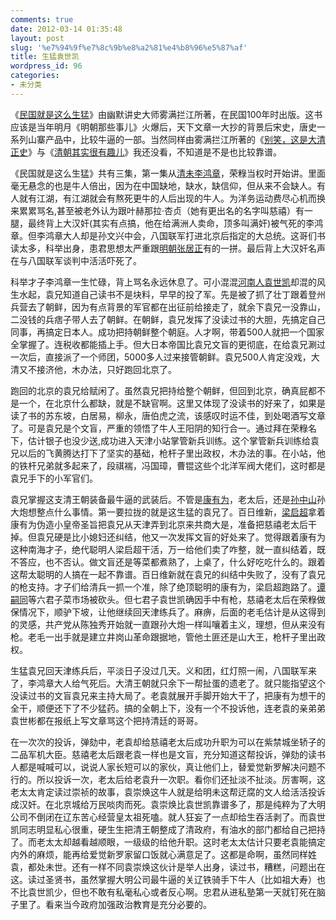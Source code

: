 ```yaml
---
comments: true
date: 2012-03-14 01:35:48
layout: post
slug: '%e7%94%9f%e7%8c%9b%e8%a2%81%e4%b8%96%e5%87%af'
title: 生猛袁世凯
wordpress_id: 96
categories:
- 未分类
---
```


《[民国就是这么生猛](http://book.360buy.com/10583798.html)》由幽默讲史大师雾满拦江所著，在民国100年时出版。这书应该是当年明月《明朝那些事儿》火爆后，天下文章一大抄的背景后宋史，唐史一系列山寨产品中，比较牛逼的一部。当然同样由雾满拦江所著的《[别笑，这是大清正史](http://book.360buy.com/10257823.html)》与《[清朝其实很有趣儿](http://book.360buy.com/10087086.html)》我还没看，不知道是不是也比较靠谱。

《民国就是这么生猛》共有三集，第一集从[清未李鸿章](http://zh.wikipedia.org/wiki/%E6%9D%8E%E9%B8%BF%E7%AB%A0)，荣粶当权时开始讲。里面毫无悬念的也是牛人倍出，因为在中国缺地，缺水，缺信仰，但从来不会缺人。有人就有江湖，有江湖就会有熬死更牛的人后出现的牛人。为洋务运动费尽心机而换来累累骂名,甚至被老外认为跟叶赫那拉·杏贞（她有更出名的名字叫慈禧）有一腿，最终背上大汉奸(其实有点搞，他在给满洲人卖命，顶多叫满奸)被气死的李鸿章。但李鸿章大人却是孙文兴中会，八国联军打进北京后指定的大总统。这哥们书读太多，科举出身，患君思想太严重跟[明朝张居正](http://zh.wikipedia.org/wiki/%E5%BC%A0%E5%B1%85%E6%AD%A3)有的一拼。最后背上大汉奸名声在与八国联军谈判中活活吓死了。

科举才子李鸿章一生忙碌，背上骂名永远休息了。可小混混[河南人袁世凯](http://zh.wikipedia.org/wiki/%E8%A2%81%E4%B8%96%E5%87%AF)却混的风生水起，袁兄知道自己读书不是块料，早早的投了军。先是被了抓了壮丁跟着登州兵营去了朝鲜，因为有点背景的军官都在出征前给接走了，就余下袁兄一没靠山，二没钱的兵痞子带人去了朝鲜。在朝鲜，袁兄发挥了没读过书的大胆，先搞定自己同事，再搞定日本人。成功把持朝鲜整个朝庭。人才啊，带着500人就把一个国家全掌握了。连税收都能插上手。但大日本帝国比袁兄文盲的更彻底，在给袁兄涮过一次后，直接派了一个师团，5000多人过来接管朝鲜。袁兄500人肯定没戏，大清又不接济他，木办法，只好跑回北京了。

跑回的北京的袁兄给赋闲了。虽然袁兄把持给整个朝鲜，但回到北京，确真屁都不是一个，在北京什么都缺，就是不缺官啊。这里又体现了没读书的好来了，如果是读了书的苏东坡，白居易，柳永，唐伯虎之流，该感叹时运不佳，到处喝酒写文章了。可是袁兄是个文盲，严重的领悟了牛人王阳阴的知行合一。通过拜在荣粶名下，估计银子也没少送,成功进入天津小站掌管新兵训练。这个掌管新兵训练给袁兄以后的飞黄腾达打下了坚实的基础，枪杆子里出政权，木办法的事。在小站，他的铁杆兄弟就多起来了，段祺褍，冯国璋，曹锟这些个北洋军阀大佬们，这时都是袁兄手下的小军官们。

袁兄掌握这支清王朝装备最牛逼的武装后。不管是[康有为](http://zh.wikipedia.org/wiki/%E5%BA%B7%E6%9C%89%E4%B8%BA)，老太后，还是[孙中山](http://zh.wikipedia.org/wiki/%E5%AD%99%E4%B8%AD%E5%B1%B1)孙大炮想整点什么事情。第一要拉拢的就是这生猛的袁兄了。百日维新，[梁启超](http://zh.wikipedia.org/wiki/%E6%A2%81%E5%90%AF%E8%B6%85)拿着康有为伪造小皇帝圣旨把袁兄从天津弄到北京来共商大是，准备把慈禧老太后干掉。但袁兄硬是比小媳妇还纠结，他又一次发挥文盲的好处来了。觉得跟着康有为这种南海才子，绝代聪明人梁启超干活，万一给他们卖了咋整，就一直纠结着，既不答应，也不否认。做文盲还是等菜都煮熟了，上桌了，什么好吃吃什么的。跟着这帮太聪明的人搞在一起不靠谱。百日维新就在袁兄的纠结中失败了，没有了袁兄的枪支持。才子们给清兵一抓一个准，除了绝顶聪明的康有为，梁启超跑路了。[谭嗣同](http://zh.wikipedia.org/wiki/%E8%B0%AD%E5%97%A3%E5%90%8C)等六君子菜市场被砍头。但七君子袁世凯确因手中有枪，慈禧老太后在荣粶做保情况下，顺驴下坡，让他继续回天津练兵了。麻痹，后面的老毛估计是从这得到的灵感，共产党从陈独秀开始就一直跟孙大炮一样叫嚷着主义，理想，但从来没有枪。老毛一出手就是建立井岗山革命跟据地，管他土匪还是山大王，枪杆子里出政权。

生猛袁兄回天津练兵后，平淡日子没过几天。义和团，红灯照一闹，八国联军来了，李鸿章大人给气死后。大清王朝就只余下一帮扯蛋的遗老了。就只能指望这个没读过书的文盲袁兄来主持大局了。老袁就展开手脚开始大干了，把康有为想干的全干，顺便还下了不少猛药。搞的全朝上下，没有一个不投诉他，连老袁的亲弟弟袁世彬都在报纸上写文章骂这个把持清廷的哥哥。

在一次次的投诉，弹劾中，老袁却给慈禧老太后成功升职为可以在紫禁城坐轿子的二品军机大臣。慈禧老太后跟老袁一样也是文盲，充分知道这帮投诉，弹劾的读书人都是喊喊可以，说说人家长短可以的家伙，真让他们上，替爱觉新罗解决问题不行的。所以投诉一次，老太后给老袁升一次职。看你们还扯淡不扯淡。厉害啊，这老太太肯定读过崇祯的故事，袁崇焕这牛人就是给明未这帮迂腐的文人给活活投诉成汉奸。在北京城给万民啖肉而死。袁崇焕比袁世凯靠谱多了，那是纯粹为了大明公司不倒闭在辽东苦心经营皇太祖死嗑。就人狂妄了一点却给生吞活剥了。而袁世凯同志明显私心很重，硬生生把清王朝整成了清政府，有油水的部门都给自己把持了。而老太太却越看越顺眼，一级级的给他升职。这时老太太估计只要老袁能搞定内外的麻烦，能再给爱觉新罗家留口饭就心满意足了。这都是命啊，虽然同样姓袁，都处未世。还有一样不同袁崇焕这伙计是举人出身，读过书，糟糕，问题出在这。读过圣贤书，虽然掌握大明公司最牛逼的关辽铁骑手下牛人（比如祖大寿）也不比袁世凯少，但也不敢有私毫私心或者反心啊。忠君从进私塾第一天就钉死在脑子里了。看来当今政府加强政治教育是充分必要的。
